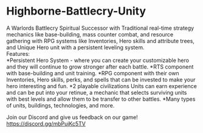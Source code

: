 # Highborne-Battlecry-Unity
A Warlords Battlecry Spiritual Successor with Traditional real-time strategy mechanics like base-building, mass counter combat, and resource gathering with RPG systems like Inventories, Hero skills and attribute trees, and Unique Hero unit with a persistent leveling system.  
Features:  
*Persistent Hero System - where you can create your customizable hero and they will continue to grow stronger after each battle. 
*RTS component with base-building and unit training. 
*RPG component with their own Inventories, Hero skills, perks, and spells that can be invested to make your hero interesting and fun. 
*2 playable civilizations Units can earn experience and can be put into your retinue, a mechanic that selects surviving units with best levels and allow them to be transfer to other battles. 
*Many types of units, buildings, technologies, and more. 

Join our Discord and give us feedback on our game! https://discord.gg/mbPujKc5TV
